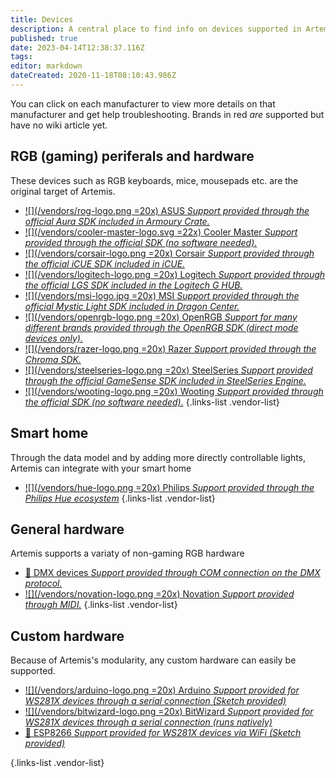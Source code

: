 ```yaml
---
title: Devices
description: A central place to find info on devices supported in Artemis through plugins
published: true
date: 2023-04-14T12:38:37.116Z
tags: 
editor: markdown
dateCreated: 2020-11-18T08:10:43.986Z
---
```


You can click on each manufacturer to view more details on that manufacturer and get help troubleshooting.
Brands in red *are* supported but have no wiki article yet.

## RGB (gaming) periferals and hardware
These devices such as RGB keyboards, mice, mousepads etc. are the original target of Artemis.
- [![](/vendors/rog-logo.png =20x) ASUS *Support provided through the official Aura SDK included in Armoury Crate.*](/guides/user/devices/asus)
- [![](/vendors/cooler-master-logo.svg =22x) Cooler Master *Support provided through the official SDK (no software needed).*](/guides/user/devices/coolermaster)
- [![](/vendors/corsair-logo.png =20x) Corsair *Support provided through the official iCUE SDK included in iCUE.*](/guides/user/devices/corsair)
- [![](/vendors/logitech-logo.png =20x) Logitech *Support provided through the official LGS SDK included in the Logitech G HUB.*](/guides/user/devices/logitech)
- [![](/vendors/msi-logo.jpg =20x) MSI *Support provided through the official Mystic Light SDK included in Dragon Center.*](/guides/user/devices/msi)
- [![](/vendors/openrgb-logo.png =20x) OpenRGB *Support for many different brands provided through the OpenRGB SDK (direct mode devices only).*](/guides/user/devices/open-rgb)
- [![](/vendors/razer-logo.png =20x) Razer *Support provided through the Chroma SDK.*](/guides/user/devices/razer)
- [![](/vendors/steelseries-logo.png =20x) SteelSeries *Support provided through the official GameSense SDK included in SteelSeries Engine.*](/guides/user/devices/steelseries)
- [![](/vendors/wooting-logo.png =20x) Wooting *Support provided through the official SDK (no software needed).*](/guides/user/devices/wooting)
{.links-list .vendor-list}
  
## Smart home
Through the data model and by adding more directly controllable lights, Artemis can integrate with your smart home
- [![](/vendors/hue-logo.png =20x) Philips *Support provided through the Philips Hue ecosystem*](/guides/user/devices/philips)
{.links-list .vendor-list}

## General hardware
Artemis supports a variaty of non-gaming RGB hardware
- [:electric_plug: DMX devices *Support provided through COM connection on the DMX protocol.*](/guides/user/devices/dmx)
- [![](/vendors/novation-logo.png =20x) Novation *Support provided through MIDI.*](/guides/user/devices/novation)
{.links-list .vendor-list}

## Custom hardware
Because of Artemis's modularity, any custom hardware can easily be supported.
- [![](/vendors/arduino-logo.png =20x) Arduino *Support provided for WS281X devices through a serial connection (Sketch provided)*](/guides/user/devices/ws281x)
- [![](/vendors/bitwizard-logo.png =20x) BitWizard *Support provided for WS281X devices through a serial connection (runs natively)*](/guides/user/devices/ws281x)
- [:satellite: ESP8266 *Support provided for WS281X devices via WiFi (Sketch provided)*](/guides/user/devices/ws281x)

{.links-list .vendor-list}